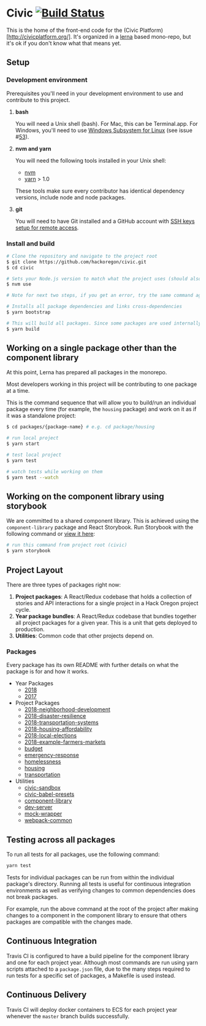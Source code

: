 # Civic [![Build Status](https://travis-ci.org/hackoregon/civic.svg?branch=master)](https://travis-ci.org/hackoregon/civic)

This is the home of the front-end code for the (Civic Platform)[http://civicplatform.org/]. It's organized in a [lerna](learn.io) based mono-repo, but it's ok if you don't know what that means yet.

## Setup

### Development environment
Prerequisites you'll need in your development environment to use and contribute to this project.

1. **bash** 
	
	You will need a Unix shell (bash). For Mac, this can be Terminal.app. For Windows, you'll need to use [Windows Subsystem for Linux](https://docs.microsoft.com/en-us/windows/wsl/install-win10) (see issue #[53](https://github.com/hackoregon/civic/issues/53)).
2. **nvm and yarn** 
	
	You will need the following tools installed in your Unix shell:

	* [nvm](https://github.com/creationix/nvm)
	* [yarn](https://yarnpkg.com/) > 1.0
	
	These tools make sure every contributor has identical dependency versions, include node and node packages.

3. **git**   

	You will need to have Git installed and a GitHub account with [SSH keys setup for remote access](https://help.github.com/articles/connecting-to-github-with-ssh/).

### Install and build

```bash
# Clone the repository and navigate to the project root
$ git clone https://github.com/hackoregon/civic.git
$ cd civic

# Sets your Node.js version to match what the project uses (should also happen on clone)
$ nvm use

# Note for next two steps, if you get an error, try the same command again.

# Installs all package dependencies and links cross-dependencies
$ yarn bootstrap

# This will build all packages. Since some packages are used internally, they need to be built before the dependent packages are worked on. This operation takes while (~10 minutes), but only needs to be run at the project root once.
$ yarn build
```

## Working on a single package other than the component library

At this point, Lerna has prepared all packages in the monorepo.

Most developers working in this project will be contributing to one package at a time.

This is the command sequence that will allow you to build/run an individual package every time (for example, the `housing` package)
and work on it as if it was a standalone project:

```bash
$ cd packages/{package-name} # e.g. cd package/housing

# run local project
$ yarn start

# test local project
$ yarn test

# watch tests while working on them
$ yarn test --watch
```

## Working on the component library using storybook

We are committed to a shared component library. This is achieved using the `component-library` package and React Storybook.
Run Storybook with the following command or [view it here](https://hackoregon.github.io/civic/):

```bash
# run this command from project root (civic)
$ yarn storybook
```


## Project Layout

There are three types of packages right now:

1. **Project packages**: A React/Redux codebase that holds a collection of stories and API interactions for a single
   project in a Hack Oregon project cycle.
2. **Year package bundles**: A React/Redux codebase that bundles together all project packages for a given year. This
   is a unit that gets deployed to production.
4. **Utilities**: Common code that other projects depend on.

### Packages

Every package has its own README with further details on what the package is for and how it works.

  - Year Packages
    - [2018](packages/2018/README.md)
    - [2017](packages/2017/README.md)
  - Project Packages
    - [2018-neighborhood-development](packages/2018-neighborhood-development/README.md)
    - [2018-disaster-resilience](packages/2018-disaster-resilience/README.md)
    - [2018-transportation-systems](packages/2018-transportation-systems/README.md)
    - [2018-housing-affordability](packages/2018-housing-affordability/README.md)
    - [2018-local-elections](packages/2018-local-elections/README.md)
    - [2018-example-farmers-markets](packages/2018-example-farmers-markets/README.md)
    - [budget](packages/budget/README.md)
    - [emergency-response](packages/emergency-response/README.md)
    - [homelessness](packages/homelessness/README.md)
    - [housing](packages/housing/README.md)
    - [transportation](packages/transportation/README.md)
  - Utilities
    - [civic-sandbox](packages/civic-sandbox/README.md)
    - [civic-babel-presets](packages/civic-babel-presets/README.md)
    - [component-library](packages/component-library/README.md)
    - [dev-server](packages/dev-server/README.md)
    - [mock-wrapper](packages/mock-wrapper/README.md)
    - [webpack-common](packages/webpack-common/README.md)
    

## Testing across all packages

To run all tests for all packages, use the following command:

```bash
yarn test
```

Tests for individual packages can be run from within the individual package's directory. Running all tests is useful for continuous integration environments as well as verifying changes to common dependencies does not break packages.

For example, run the above command at the root of the project after making changes to a component in the component library to ensure that others packages are compatible with the changes made.

## Continuous Integration

Travis CI is configured to have a build pipeline for the component library and one for each project year. Although most
commands are run using yarn scripts attached to a `package.json` file, due to the many steps required to run tests for
a specific set of packages, a Makefile is used instead.

## Continuous Delivery

Travis CI will deploy docker containers to ECS for each project year whenever the `master` branch builds successfully.
